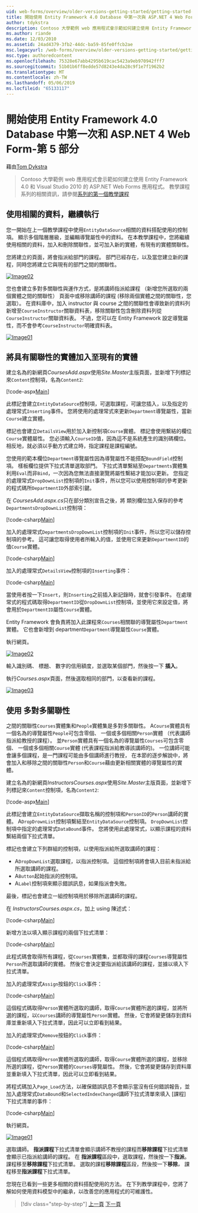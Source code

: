 ```yaml
---
uid: web-forms/overview/older-versions-getting-started/getting-started-with-ef/the-entity-framework-and-aspnet-getting-started-part-5
title: 開始使用 Entity Framework 4.0 Database 中第一次與 ASP.NET 4 Web Form-第 5 部分 |Microsoft Docs
author: tdykstra
description: Contoso 大學範例 web 應用程式會示範如何建立使用 Entity Framework 的 ASP.NET Web Forms 應用程式。 範例應用程式是...
ms.author: riande
ms.date: 12/03/2010
ms.assetid: 24ad4379-3fb2-44dc-ba59-85fe0ffcb2ae
msc.legacyurl: /web-forms/overview/older-versions-getting-started/getting-started-with-ef/the-entity-framework-and-aspnet-getting-started-part-5
msc.type: authoredcontent
ms.openlocfilehash: 75328e67abb4295b619cac5423a9eb970942fff7
ms.sourcegitcommit: 51b01b6ff8edde57d8243e4da28c9f1e7f1962b2
ms.translationtype: MT
ms.contentlocale: zh-TW
ms.lasthandoff: 05/06/2019
ms.locfileid: "65133117"
---
```

# <a name="getting-started-with-entity-framework-40-database-first-and-aspnet-4-web-forms---part-5"></a>開始使用 Entity Framework 4.0 Database 中第一次和 ASP.NET 4 Web Form-第 5 部分

藉由[Tom Dykstra](https://github.com/tdykstra)

> Contoso 大學範例 web 應用程式會示範如何建立使用 Entity Framework 4.0 和 Visual Studio 2010 的 ASP.NET Web Forms 應用程式。 教學課程系列的相關資訊，請參閱[系列的第一個教學課程](the-entity-framework-and-aspnet-getting-started-part-1.md)

## <a name="working-with-related-data-continued"></a>使用相關的資料，繼續執行

您一開始在上一個教學課程中使用`EntityDataSource`相關的資料搭配使用的控制項。 顯示多個階層層級，並編輯導覽屬性中的資料。 在本教學課程中，您將繼續使用相關的資料，加入和刪除關聯性，並可加入新的實體，有現有的實體關聯性。

您將建立的頁面，將會指派給部門的課程。 部門已經存在，以及當您建立新的課程，同時您將建立它與現有的部門之間的關聯性。

[![Image02](the-entity-framework-and-aspnet-getting-started-part-5/_static/image2.png)](the-entity-framework-and-aspnet-getting-started-part-5/_static/image1.png)

您也會建立多對多關聯性與運作方式，是將講師指派給課程 （新增您所選取的兩個實體之間的關聯性） 頁面中或移除講師的課程 (移除兩個實體之間的關聯性，您選取）。 在資料庫中，加入 instructor 與 course 之間的關聯性會導致新的資料列新增至`CourseInstructor`關聯資料表，移除關聯性包含刪除資料列從`CourseInstructor`關聯資料表。 不過，您可以在 Entity Framework 設定導覽屬性，而不會參考`CourseInstructor`明確資料表。

[![Image01](the-entity-framework-and-aspnet-getting-started-part-5/_static/image4.png)](the-entity-framework-and-aspnet-getting-started-part-5/_static/image3.png)

## <a name="adding-an-entity-with-a-relationship-to-an-existing-entity"></a>將具有關聯性的實體加入至現有的實體

建立名為的新網頁*CoursesAdd.aspx*使用*Site.Master*主版頁面，並新增下列標記來`Content`控制項，名為`Content2`:

[!code-aspx[Main](the-entity-framework-and-aspnet-getting-started-part-5/samples/sample1.aspx)]

此標記會建立`EntityDataSource`控制項，可選取課程，可讓您插入，以及指定的處理常式`Inserting`事件。 您將使用的處理常式來更新`Department`導覽屬性，當新`Course`建立實體。

標記也會建立`DetailsView`用於加入新控制項`Course`實體。 標記會使用繫結的欄位`Course`實體屬性。 您必須輸入`CourseID`值，因為這不是系統產生的識別碼欄位。 相反地，就必須以手動方式建立時，指定課程是課程編號。

您使用的範本欄位`Department`導覽屬性因為導覽屬性不能搭配`BoundField`控制項。 樣板欄位提供下拉式清單選取部門。 下拉式清單繫結至`Departments`實體集利用`Eval`而非`Bind`，一次因為您無法直接瀏覽將屬性繫結才能加以更新。 您指定的處理常式`DropDownList`控制項的`Init`事件，所以您可以使用控制項的參考更新的程式碼所`DepartmentID`外部索引鍵。

在  *CoursesAdd.aspx.cs*只在部分類別宣告之後，將 類別欄位加入保存的參考`DepartmentsDropDownList`控制項：

[!code-csharp[Main](the-entity-framework-and-aspnet-getting-started-part-5/samples/sample2.cs)]

加入的處理常式`DepartmentsDropDownList`控制項的`Init`事件，所以您可以儲存控制項的參考。 這可讓您取得使用者所輸入的值，並使用它來更新`DepartmentID`的值`Course`實體。

[!code-csharp[Main](the-entity-framework-and-aspnet-getting-started-part-5/samples/sample3.cs)]

加入的處理常式`DetailsView`控制項的`Inserting`事件：

[!code-csharp[Main](the-entity-framework-and-aspnet-getting-started-part-5/samples/sample4.cs)]

當使用者按一下`Insert`，則`Inserting`之前插入新記錄時，就會引發事件。 在處理常式的程式碼取得`DepartmentID`從`DropDownList`控制項，並使用它來設定值，將會用於`DepartmentID`屬性`Course`實體。

Entity Framework 會負責將加入此課程來`Courses`相關聯的導覽屬性`Department`實體。 它也會新增到 department`Department`導覽屬性`Course`實體。

執行網頁。

[![Image02](the-entity-framework-and-aspnet-getting-started-part-5/_static/image6.png)](the-entity-framework-and-aspnet-getting-started-part-5/_static/image5.png)

輸入識別碼、 標題、 數字的信用額度，並選取某個部門，然後按一下 **插入**。

執行*Courses.aspx*頁面，然後選取相同的部門，以查看新的課程。

[![Image03](the-entity-framework-and-aspnet-getting-started-part-5/_static/image8.png)](the-entity-framework-and-aspnet-getting-started-part-5/_static/image7.png)

## <a name="working-with-many-to-many-relationships"></a>使用 多對多關聯性

之間的關聯性`Courses`實體集和`People`實體集是多對多關聯性。 A`Course`實體具有一個名為的導覽屬性`People`可包含零個、 一個或多個相關`Person`實體 （代表講師指派給教授的課程）。 並`Person`實體具有一個名為的導覽屬性`Courses`可包含零個、 一個或多個相關`Course`實體 (代表課程指派給教導該講師的)。 一位講師可能會讓多個課程，是一門課程可能由多個講師進行教授， 在本節的逐步解說中，將會加入和移除之間的關聯性`Person`和`Course`藉由更新相關實體的導覽屬性的實體。

建立名為的新網頁*InstructorsCourses.aspx*使用*Site.Master*主版頁面，並新增下列標記來`Content`控制項，名為`Content2`:

[!code-aspx[Main](the-entity-framework-and-aspnet-getting-started-part-5/samples/sample5.aspx)]

此標記會建立`EntityDataSource`擷取名稱的控制項和`PersonID`的`Person`講師的實體。 A`DropDrownList`控制項繫結至`EntityDataSource`控制項。 `DropDownList`控制項中指定的處理常式`DataBound`事件。 您將使用此處理常式，以顯示課程的資料繫結兩個下拉式清單。

標記也會建立下列群組的控制項，以使用指派給所選取講師的課程：

- A`DropDownList`選取課程，以指派控制項。 這個控制項將會填入目前未指派給所選取講師的課程。
- A`Button`起始指派的控制項。
- A`Label`控制項來顯示錯誤訊息，如果指派會失敗。

最後，標記也會建立一組控制項用於移除所選講師的課程。

在  *InstructorsCourses.aspx.cs*，加上 using 陳述式：

[!code-csharp[Main](the-entity-framework-and-aspnet-getting-started-part-5/samples/sample6.cs)]

新增方法以填入顯示課程的兩個下拉式清單：

[!code-csharp[Main](the-entity-framework-and-aspnet-getting-started-part-5/samples/sample7.cs)]

此程式碼會取得所有課程，從`Courses`實體集，並都取得的課程`Courses`導覽屬性`Person`所選取講師的實體。 然後它會決定要指派給該講師的課程，並據以填入下拉式清單。

加入的處理常式`Assign`按鈕的`Click`事件：

[!code-csharp[Main](the-entity-framework-and-aspnet-getting-started-part-5/samples/sample8.cs)]

這個程式碼取得`Person`實體所選取的講師，取得`Course`實體所選的課程，並將所選的課程，以`Courses`講師的導覽屬性`Person`實體。 然後，它會將變更儲存到資料庫並重新填入下拉式清單，因此可以立即看到結果。

加入的處理常式`Remove`按鈕的`Click`事件：

[!code-csharp[Main](the-entity-framework-and-aspnet-getting-started-part-5/samples/sample9.cs)]

這個程式碼取得`Person`實體所選取的講師，取得`Course`實體所選的課程，並移除所選的課程，從`Person`實體的`Courses`導覽屬性。 然後，它會將變更儲存到資料庫並重新填入下拉式清單，因此可以立即看到結果。

將程式碼加入`Page_Load`方法，以確保錯誤訊息不會顯示當沒有任何錯誤報告，並加入處理常式`DataBound`和`SelectedIndexChanged`講師下拉式清單來填入 [課程] 下拉式清單的事件：

[!code-csharp[Main](the-entity-framework-and-aspnet-getting-started-part-5/samples/sample10.cs)]

執行網頁。

[![Image01](the-entity-framework-and-aspnet-getting-started-part-5/_static/image10.png)](the-entity-framework-and-aspnet-getting-started-part-5/_static/image9.png)

選取講師。 <strong>指派課程</strong>下拉式清單會顯示講師不教授的課程而<strong>移除課程</strong>下拉式清單會顯示已指派給講師的課程。 在 <strong>指派課程</strong>區段中，選取課程，然後按一下<strong>指派</strong>。 課程移至<strong>移除課程</strong>下拉式清單。 選取的課程<strong>移除課程</strong>區段，然後按一下<strong>移除</strong><em>。</em> 課程移至<strong>指派課程</strong>下拉式清單。

您現在已看到一些更多相關的資料搭配使用的方法。 在下列教學課程中，您將了解如何使用資料模型中的繼承，以改善您的應用程式的可維護性。

> [!div class="step-by-step"]
> [上一頁](the-entity-framework-and-aspnet-getting-started-part-4.md)
> [下一頁](the-entity-framework-and-aspnet-getting-started-part-6.md)
